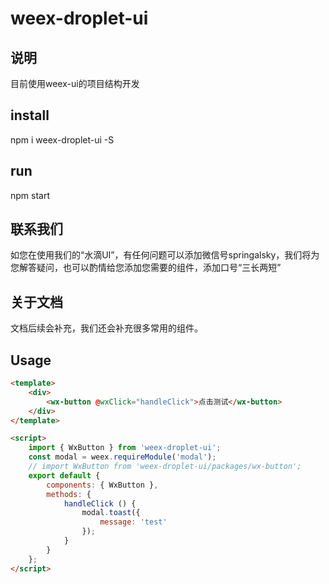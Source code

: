 # weex-droplet-ui

## 说明
目前使用weex-ui的项目结构开发

## install
npm i weex-droplet-ui -S

## run
npm start

## 联系我们
如您在使用我们的“水滴UI”，有任何问题可以添加微信号springalsky，我们将为您解答疑问，也可以酌情给您添加您需要的组件，添加口号“三长两短”

## 关于文档
文档后续会补充，我们还会补充很多常用的组件。

## Usage
  
```html
<template>
    <div>
        <wx-button @wxClick="handleClick">点击测试</wx-button>
    </div>
</template>

<script>
    import { WxButton } from 'weex-droplet-ui';
    const modal = weex.requireModule('modal');
    // import WxButton from 'weex-droplet-ui/packages/wx-button';
    export default {
        components: { WxButton },
        methods: {
            handleClick () {
                modal.toast({
                    message: 'test'
                });
            }
        }
    };
</script>
```